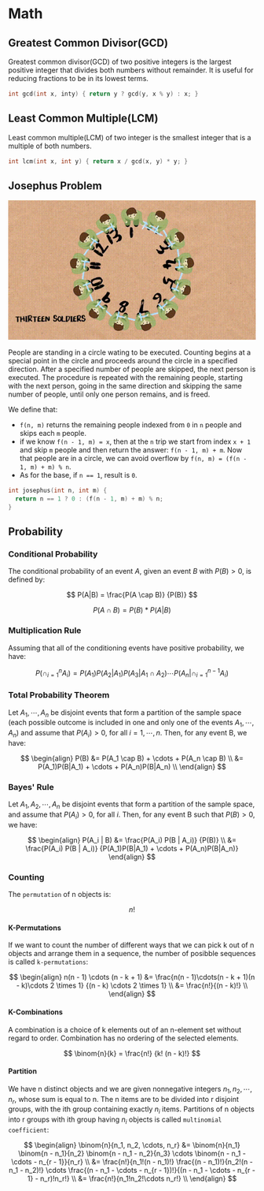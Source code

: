 # Math

## Greatest Common Divisor(GCD)

Greatest common divisor(GCD) of two positive integers is the largest positive integer that divides both numbers without remainder. It is useful for reducing fractions to be in its lowest terms.

```C++
int gcd(int x, inty) { return y ? gcd(y, x % y) : x; }
```

## Least Common Multiple(LCM)

Least common multiple(LCM) of two integer is the smallest integer that is a multiple of both numbers.

```C++
int lcm(int x, int y) { return x / gcd(x, y) * y; }
```

## Josephus Problem

![josephus problem](images/math/josephus_problem.gif)

People are standing in a circle wating to be executed. Counting begins at a special point in the circle and proceeds around the circle in a specified direction. After a specified number of people are skipped, the next person is executed. The procedure is repeated with the remaining people, starting with the next person, going in the same direction and skipping the same number of people, until only one person remains, and is freed.

We define that:

- `f(n, m)` returns the remaining people indexed from `0` in `n` people and skips each `m` people.
- if we know `f(n - 1, m) = x`, then at the `n` trip we start from index `x + 1` and skip `m` people and then return the answer: `f(n - 1, m) + m`. Now that people are in a circle, we can avoid overflow by `f(n, m) = (f(n - 1, m) + m) % n`.
- As for the base, if `n == 1`, result is `0`.

```C++
int josephus(int n, int m) {
  return n == 1 ? 0 : (f(n - 1, m) + m) % n;
}
```

## Probability

### Conditional Probability

The conditional probability of an event $A$, given an event $B$ with $P(B) > 0$, is defined by:

$$
P(A|B) = \frac{P(A \cap B)} {P(B)}
$$

$$
P(A \cap B) = P(B) * P(A|B)
$$

### Multiplication Rule

Assuming that all of the conditioning events have positive probability, we have:

$$
P(\cap^{n}_{i = 1} A_{i}) = P(A_1) P(A_2 | A_1) P(A_3 | A_1 \cap A_2) \cdots P(A_n | \cap^{n - 1}_{i = 1} A_{i})
$$

### Total Probability Theorem

Let $A_1, \cdots, A_n$ be disjoint events that form a partition of the sample space (each possible outcome is included in one and only one of the events $A_1, \cdots, A_n$) and assume that $P(A_i) > 0$, for all $i = 1, \cdots, n$. Then, for any event B, we have:

$$
\begin{align}
P(B) &= P(A_1 \cap B) + \cdots + P(A_n \cap B) \\
     &= P(A_1)P(B|A_1) + \cdots + P(A_n)P(B|A_n) \\
\end{align}
$$

### Bayes' Rule

Let $A_1, A_2, \cdots, A_n$ be disjoint events that form a partition of the sample space, and assume that $P(A_i) > 0$, for all $i$. Then, for any event B such that $P(B) > 0$, we have:

$$
\begin{align}
P(A_i | B) &= \frac{P(A_i) P(B | A_i)} {P(B)} \\
           &= \frac{P(A_i) P(B | A_i)} {P(A_1)P(B|A_1) + \cdots + P(A_n)P(B|A_n)}
\end{align}
$$

### Counting

The `permutation` of n objects is:

$$
n!
$$

#### K-Permutations

If we want to count the number of different ways that we can pick k out of n objects and arrange them in a sequence, the number of posibble sequences is called `k-permutations`:

$$
\begin{align}
n(n - 1) \cdots (n - k + 1) &= \frac{n(n - 1)\cdots(n - k + 1)(n - k)\cdots 2 \times 1} {(n - k) \cdots 2 \times 1} \\
                            &= \frac{n!}{(n - k)!} \\
\end{align}
$$

#### K-Combinations

A combination is a choice of k elements out of an n-element set without regard to order. Combination has no ordering of the selected elements.

$$
\binom{n}{k} = \frac{n!} {k! (n - k)!}
$$

#### Partition

We have n distinct objects and we are given nonnegative integers $n_1, n_2, \cdots, n_r$, whose sum is equal to n. The n items are to be divided into r disjoint groups, with the ith group containing exactly $n_i$ items. Partitions of n objects into r groups with ith group having $n_i$ objects is called `multinomial coefficient`:

$$
\begin{align}
\binom{n}{n_1, n_2, \cdots, n_r} &= \binom{n}{n_1} \binom{n - n_1}{n_2} \binom{n - n_1 - n_2}{n_3} \cdots \binom{n - n_1 - \cdots - n_{r - 1}}{n_r} \\
&= \frac{n!}{n_1!(n - n_1)!} \frac{(n - n_1)!}{n_2!(n - n_1 - n_2)!} \cdots \frac{(n - n_1 - \cdots - n_{r - 1})!}{(n - n_1 - \cdots - n_{r - 1} - n_r)!n_r!} \\
&= \frac{n!}{n_1!n_2!\cdots n_r!} \\
\end{align}
$$

